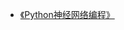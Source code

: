 * <a href = "https://github.com/makeyourownneuralnetwork/makeyourownneuralnetwork.git">《Python神经网络编程》</a>  

